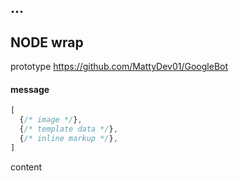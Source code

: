 ## ...

## NODE wrap
prototype <https://github.com/MattyDev01/GoogleBot>

#### message
```javascript
[
  {/* image */},
  {/* template data */},
  {/* inline markup */},
]
```
[//]: # (fold start{{{)

content

[//]: # (}}})

